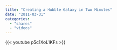 ```yaml
---
title: "Creating a Hubble Galaxy in Two Minutes"
date: "2011-03-31"
categories:
  - "shares"
  - "videos"
---
```


{{< youtube p5c1XoL1KFs >}}
